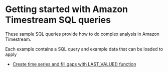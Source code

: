 # Getting started with Amazon Timestream SQL queries

These sample SQL queries provide how to do complex analysis in Amazon Timestream. 

Each example contains a SQL query and example data that can be loaded to apply

* [Create time series and fill gaps with LAST_VALUE() function](last_value_fill_forward)